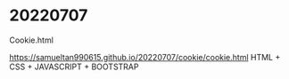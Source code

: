 # 20220707
Cookie.html

https://samueltan990615.github.io/20220707/cookie/cookie.html
HTML + CSS + JAVASCRIPT + BOOTSTRAP
